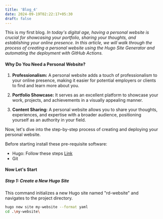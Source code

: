 ```yaml
---
title: 'Blog_4'
date: 2024-09-19T02:22:17+05:30
draft: false
---
```


This is my first blog.
*In today's digital age, having a personal website is crucial for showcasing your portfolio, sharing your thoughts, and establishing your online presence. In this article, we will walk through the process of creating a personal website using the Hugo Site Generator and automating the deployment with GitHub Actions.*

#### Why Do You Need a Personal Website?

1. **Professionalism:** A personal website adds a touch of professionalism to your online presence, making it easier for potential employers or clients to find and learn more about you.

2. **Portfolio Showcase:** It serves as an excellent platform to showcase your work, projects, and achievements in a visually appealing manner.

3. **Content Sharing:** A personal website allows you to share your thoughts, experiences, and expertise with a broader audience, positioning yourself as an authority in your field.

Now, let's dive into the step-by-step process of creating and deploying your personal website.

Before starting install these pre-requisite software:

- Hugo: Follow these steps [Link](https://gohugo.io/installation/)
- Git

#### Now Let's Start

##### Step 1: Create a New Hugo Site

This command initializes a new Hugo site named "rd-website" and navigates to the project directory.

```bash
hugo new site my-website --format yaml
cd .\my-website\
```
